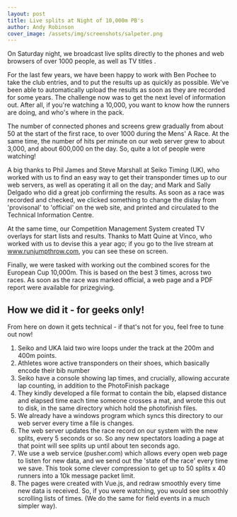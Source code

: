 ```yaml
---
layout: post
title: Live splits at Night of 10,000m PB's
author: Andy Robinson
cover_image: /assets/img/screenshots/salpeter.png
---
```


On Saturday night, we broadcast live splits directly to the phones and web browsers of over 1000 people, as well as TV titles .  

For the last few years, we have been happy to work with Ben Pochee to take the club entries, and to put the results up as quickly as possible.  We've been able to automatically upload the results as soon as they are recorded for some years.  The challenge now was to get the next level of information out.  After all, if you're watching a 10,000, you want to know how the runners are doing, and who's where in the pack.  

The number of connected phones and screens grew gradually from about 50 at the start of the first race, to over 1000 during the Mens' A Race.  At the same time, the number of hits per minute on our web server grew to about 3,000, and about 600,000 on the day.  So, quite a lot of people were watching!

A big thanks to Phil James and Steve Marshall at Seiko Timing (UK), who worked with us to find an easy way to get their transponder times up to our web servers, as well as operating it all on the day; and Mark and Sally Delgado who did a great job confirming the results.  As soon as a race was recorded and checked, we clicked something to change the dislay from 'provisonal' to 'official' on the web site, and printed and circulated to the Technical Information Centre.

At the same time, our Competition Management System created TV overlays for start lists and results.  Thanks to Matt Quine at Vinco, who worked with us to devise this a year ago; if you go to the live stream at www.runjumpthrow.com, you can see these on screen.

Finally, we were tasked with working out the combined scores for the European Cup 10,000m.  This is based on the best 3 times, across two races.  As soon as the race was marked official, a web page and a PDF report were available for prizegiving.

<h2>How we did it - for geeks only!</h2>
From here on down it gets technical - if that's not for you, feel free to tune out now!

1. Seiko and UKA laid two wire loops under the track at the 200m and 400m points.
2. Athletes wore active transponders on their shoes, which basically encode their bib number
3. Seiko have a console showing lap times, and crucially, allowing accurate lap counting, in addition to the PhotoFinish package
4. They kindly developed a file format to contain the bib, elapsed distance and elapsed time each time someone crosses a mat, and wrote this out to disk, in the same directory which hold the photofinish files.
5. We already have a windows program which syncs this directory to our web server every time a file is changes.
6. The web server updates the race record on our system with the new splits, every 5 seconds or so.  So any new spectators loading a page at that point will see splits up until about ten seconds ago.
7. We use a web service (pusher.com) which allows every open web page to listen for new data, and we send out the 'state of the race' every time we save.  This took some clever compression to get up to 50 splits x 40 runners into a 10k message packet limit.
8. The pages were created with Vue.js, and redraw smoothly every time new data is received.  So, if you were watching, you would see smoothly scrolling lists of times.   (We do the same for field events in a much simpler way).




